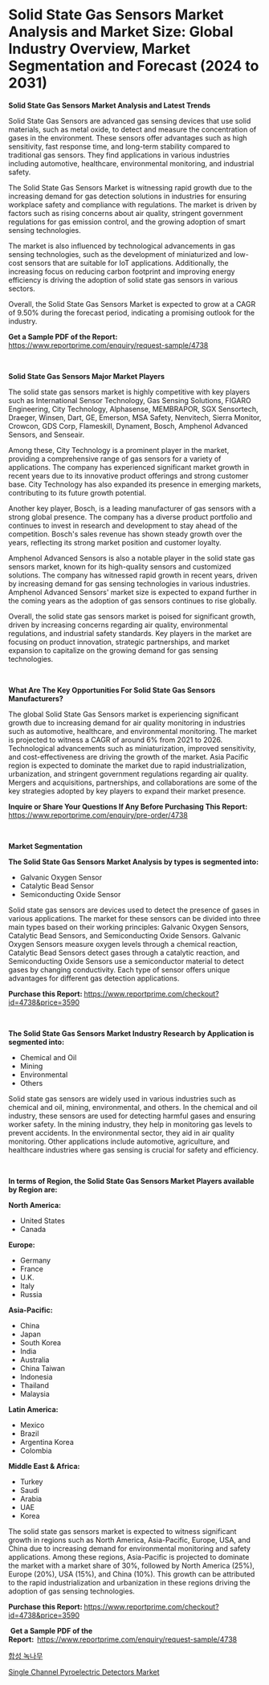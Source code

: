 <p><h1>Solid State Gas Sensors Market Analysis and Market Size: Global Industry Overview, Market Segmentation and Forecast (2024 to 2031)</h1></p><p><strong>Solid State Gas Sensors Market Analysis and Latest Trends</strong></p>
<p><p>Solid State Gas Sensors are advanced gas sensing devices that use solid materials, such as metal oxide, to detect and measure the concentration of gases in the environment. These sensors offer advantages such as high sensitivity, fast response time, and long-term stability compared to traditional gas sensors. They find applications in various industries including automotive, healthcare, environmental monitoring, and industrial safety.</p><p>The Solid State Gas Sensors Market is witnessing rapid growth due to the increasing demand for gas detection solutions in industries for ensuring workplace safety and compliance with regulations. The market is driven by factors such as rising concerns about air quality, stringent government regulations for gas emission control, and the growing adoption of smart sensing technologies.</p><p>The market is also influenced by technological advancements in gas sensing technologies, such as the development of miniaturized and low-cost sensors that are suitable for IoT applications. Additionally, the increasing focus on reducing carbon footprint and improving energy efficiency is driving the adoption of solid state gas sensors in various sectors.</p><p>Overall, the Solid State Gas Sensors Market is expected to grow at a CAGR of 9.50% during the forecast period, indicating a promising outlook for the industry.</p></p>
<p><strong>Get a Sample PDF of the Report:&nbsp;</strong> <a href="https://www.reportprime.com/enquiry/request-sample/4738">https://www.reportprime.com/enquiry/request-sample/4738</a></p>
<p>&nbsp;</p>
<p><strong>Solid State Gas Sensors Major Market Players</strong></p>
<p><p>The solid state gas sensors market is highly competitive with key players such as International Sensor Technology, Gas Sensing Solutions, FIGARO Engineering, City Technology, Alphasense, MEMBRAPOR, SGX Sensortech, Draeger, Winsen, Dart, GE, Emerson, MSA Safety, Nenvitech, Sierra Monitor, Crowcon, GDS Corp, Flameskill, Dynament, Bosch, Amphenol Advanced Sensors, and Senseair.</p><p>Among these, City Technology is a prominent player in the market, providing a comprehensive range of gas sensors for a variety of applications. The company has experienced significant market growth in recent years due to its innovative product offerings and strong customer base. City Technology has also expanded its presence in emerging markets, contributing to its future growth potential.</p><p>Another key player, Bosch, is a leading manufacturer of gas sensors with a strong global presence. The company has a diverse product portfolio and continues to invest in research and development to stay ahead of the competition. Bosch's sales revenue has shown steady growth over the years, reflecting its strong market position and customer loyalty.</p><p>Amphenol Advanced Sensors is also a notable player in the solid state gas sensors market, known for its high-quality sensors and customized solutions. The company has witnessed rapid growth in recent years, driven by increasing demand for gas sensing technologies in various industries. Amphenol Advanced Sensors' market size is expected to expand further in the coming years as the adoption of gas sensors continues to rise globally.</p><p>Overall, the solid state gas sensors market is poised for significant growth, driven by increasing concerns regarding air quality, environmental regulations, and industrial safety standards. Key players in the market are focusing on product innovation, strategic partnerships, and market expansion to capitalize on the growing demand for gas sensing technologies.</p></p>
<p>&nbsp;</p>
<p><strong>What Are The Key Opportunities For Solid State Gas Sensors Manufacturers?</strong></p>
<p><p>The global Solid State Gas Sensors market is experiencing significant growth due to increasing demand for air quality monitoring in industries such as automotive, healthcare, and environmental monitoring. The market is projected to witness a CAGR of around 6% from 2021 to 2026. Technological advancements such as miniaturization, improved sensitivity, and cost-effectiveness are driving the growth of the market. Asia Pacific region is expected to dominate the market due to rapid industrialization, urbanization, and stringent government regulations regarding air quality. Mergers and acquisitions, partnerships, and collaborations are some of the key strategies adopted by key players to expand their market presence.</p></p>
<p><strong>Inquire or Share Your Questions If Any Before Purchasing This Report:</strong> <a href="https://www.reportprime.com/enquiry/pre-order/4738">https://www.reportprime.com/enquiry/pre-order/4738</a></p>
<p>&nbsp;</p>
<p><strong>Market Segmentation</strong></p>
<p><strong>The Solid State Gas Sensors Market Analysis by types is segmented into:</strong></p>
<p><ul><li>Galvanic Oxygen Sensor</li><li>Catalytic Bead Sensor</li><li>Semiconducting Oxide Sensor</li></ul></p>
<p><p>Solid state gas sensors are devices used to detect the presence of gases in various applications. The market for these sensors can be divided into three main types based on their working principles: Galvanic Oxygen Sensors, Catalytic Bead Sensors, and Semiconducting Oxide Sensors. Galvanic Oxygen Sensors measure oxygen levels through a chemical reaction, Catalytic Bead Sensors detect gases through a catalytic reaction, and Semiconducting Oxide Sensors use a semiconductor material to detect gases by changing conductivity. Each type of sensor offers unique advantages for different gas detection applications.</p></p>
<p><strong>Purchase this Report:&nbsp;</strong><a href="https://www.reportprime.com/checkout?id=4738&price=3590">https://www.reportprime.com/checkout?id=4738&price=3590</a></p>
<p>&nbsp;</p>
<p><strong>The Solid State Gas Sensors Market Industry Research by Application is segmented into:</strong></p>
<p><ul><li>Chemical and Oil</li><li>Mining</li><li>Environmental</li><li>Others</li></ul></p>
<p><p>Solid state gas sensors are widely used in various industries such as chemical and oil, mining, environmental, and others. In the chemical and oil industry, these sensors are used for detecting harmful gases and ensuring worker safety. In the mining industry, they help in monitoring gas levels to prevent accidents. In the environmental sector, they aid in air quality monitoring. Other applications include automotive, agriculture, and healthcare industries where gas sensing is crucial for safety and efficiency.</p></p>
<p>&nbsp;</p>
<p><strong>In terms of Region, the Solid State Gas Sensors Market Players available by Region are:</strong></p>
<p>
    <p> <strong> North America: </strong>
        <ul>
            <li>United States</li>
            <li>Canada</li>
        </ul>
        </p> 
    <p> <strong> Europe: </strong>
        <ul>
            <li>Germany</li>
            <li>France</li>
            <li>U.K.</li>
            <li>Italy</li>
            <li>Russia</li>
        </ul>
        </p> 
    <p> <strong> Asia-Pacific: </strong>
        <ul>
            <li>China</li>
            <li>Japan</li>
            <li>South Korea</li>
            <li>India</li>
            <li>Australia</li>
            <li>China Taiwan</li>
            <li>Indonesia</li>
            <li>Thailand</li>
            <li>Malaysia</li>
        </ul>
        </p> 
    <p> <strong> Latin America: </strong>
        <ul>
            <li>Mexico</li>
            <li>Brazil</li>
            <li>Argentina Korea</li>
            <li>Colombia</li>
        </ul>
        </p> 
    <p> <strong> Middle East & Africa: </strong>
        <ul>
            <li>Turkey</li>
            <li>Saudi</li>
            <li>Arabia</li>
            <li>UAE</li>
            <li>Korea</li>
        </ul>
    </p>
    </p>
<p><p>The solid state gas sensors market is expected to witness significant growth in regions such as North America, Asia-Pacific, Europe, USA, and China due to increasing demand for environmental monitoring and safety applications. Among these regions, Asia-Pacific is projected to dominate the market with a market share of 30%, followed by North America (25%), Europe (20%), USA (15%), and China (10%). This growth can be attributed to the rapid industrialization and urbanization in these regions driving the adoption of gas sensing technologies.</p></p>
<p><strong>Purchase this Report: </strong><a href="https://www.reportprime.com/checkout?id=4738&price=3590">https://www.reportprime.com/checkout?id=4738&price=3590</a></p>
<p>&nbsp;<strong>Get a Sample PDF of the Report:&nbsp;&nbsp;</strong><a href="https://www.reportprime.com/enquiry/request-sample/4738">https://www.reportprime.com/enquiry/request-sample/4738</a></p>
<p><strong></strong></p>
<p><p><a href="https://github.com/vdhdwjyp90142/Market-Research-Report-List-1/blob/main/255506414187.md">합성 녹나무</a></p><p><a href="https://github.com/lbird53714/Market-Research-Report-List-4/blob/main/single-channel-pyroelectric-detectors-market.md">Single Channel Pyroelectric Detectors Market</a></p></p>